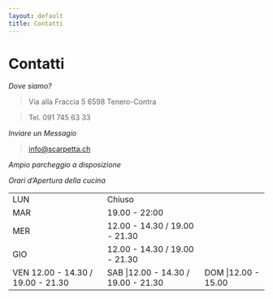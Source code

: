 ```yaml
---
layout: default
title: Contatti
---
```


Contatti 
========

*Dove siamo?*
>Via alla Fraccia 5 6598 Tenero-Contra 

>Tel. 091 745 63 33 

*Inviare un Messagio*
> <info@scarpetta.ch>

*Ampio parcheggio a disposizione*

*Orari d’Apertura della cucina*

<table>
<tr> 
<td> LUN  </td>
<td>Chiuso </td>
</tr>
<tr>
<td>MAR   </td>
<td>19.00 - 22:00</td>
</tr>
<td>MER   </td>
<td>12.00 - 14.30 / 19.00 - 21.30</td>
</tr>
<tr>
<td> GIO   </td>
<td>12.00 - 14.30 / 19.00 - 21.30</td>
</tr>
<tr>
<td>VEN   12.00 - 14.30 / 19.00 - 21.30</td>
<td>SAB   |12.00 - 14.30 / 19.00 - 21.30</td>
<td>DOM   |12.00 - 15.00 </td>
</tr>
</table>


